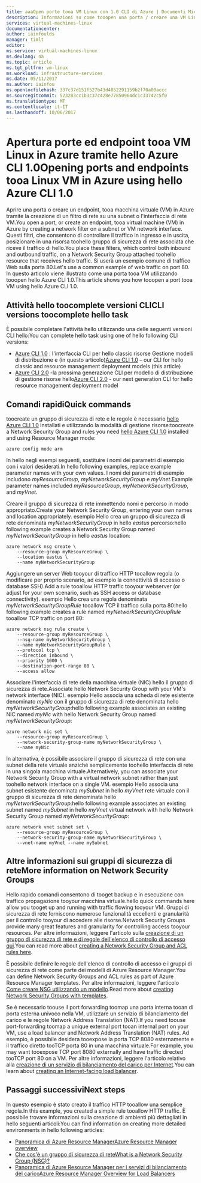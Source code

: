 ```yaml
---
title: aaaOpen porte tooa VM Linux con 1.0 CLI di Azure | Documenti Microsoft
description: Informazioni su come tooopen una porta / creare una VM Linux di tooyour endpoint utilizzando la distribuzione di gestione risorse di Azure hello del modello e hello Azure CLI 1.0
services: virtual-machines-linux
documentationcenter: 
author: iainfoulds
manager: timlt
editor: 
ms.service: virtual-machines-linux
ms.devlang: na
ms.topic: article
ms.tgt_pltfrm: vm-linux
ms.workload: infrastructure-services
ms.date: 05/11/2017
ms.author: iainfou
ms.openlocfilehash: 337c37d151f527b43d4852291159b2f70a00accc
ms.sourcegitcommit: 523283cc1b3c37c428e77850964dc1c33742c5f0
ms.translationtype: MT
ms.contentlocale: it-IT
ms.lasthandoff: 10/06/2017
---
```

# <a name="opening-ports-and-endpoints-tooa-linux-vm-in-azure-using-hello-azure-cli-10"></a><span data-ttu-id="7b223-103">Apertura porte ed endpoint tooa VM Linux in Azure tramite hello Azure CLI 1.0</span><span class="sxs-lookup"><span data-stu-id="7b223-103">Opening ports and endpoints tooa Linux VM in Azure using hello Azure CLI 1.0</span></span>
<span data-ttu-id="7b223-104">Aprire una porta o creare un endpoint, tooa macchina virtuale (VM) in Azure tramite la creazione di un filtro di rete su una subnet o l'interfaccia di rete VM.</span><span class="sxs-lookup"><span data-stu-id="7b223-104">You open a port, or create an endpoint, tooa virtual machine (VM) in Azure by creating a network filter on a subnet or VM network interface.</span></span> <span data-ttu-id="7b223-105">Questi filtri, che consentono di controllare il traffico in ingresso e in uscita, posizionare in una risorsa toohello gruppo di sicurezza di rete associata che riceve il traffico di hello.</span><span class="sxs-lookup"><span data-stu-id="7b223-105">You place these filters, which control both inbound and outbound traffic, on a Network Security Group attached toohello resource that receives hello traffic.</span></span> <span data-ttu-id="7b223-106">Si userà un esempio comune di traffico Web sulla porta 80.</span><span class="sxs-lookup"><span data-stu-id="7b223-106">Let's use a common example of web traffic on port 80.</span></span> <span data-ttu-id="7b223-107">In questo articolo viene illustrato come una porta tooa VM utilizzando tooopen hello Azure CLI 1.0.</span><span class="sxs-lookup"><span data-stu-id="7b223-107">This article shows you how tooopen a port tooa VM using hello Azure CLI 1.0.</span></span>


## <a name="cli-versions-toocomplete-hello-task"></a><span data-ttu-id="7b223-108">Attività hello toocomplete versioni CLI</span><span class="sxs-lookup"><span data-stu-id="7b223-108">CLI versions toocomplete hello task</span></span>
<span data-ttu-id="7b223-109">È possibile completare l'attività hello utilizzando una delle seguenti versioni CLI hello:</span><span class="sxs-lookup"><span data-stu-id="7b223-109">You can complete hello task using one of hello following CLI versions:</span></span>

- <span data-ttu-id="7b223-110">[Azure CLI 1.0](#quick-commands) : l'interfaccia CLI per hello classic risorse Gestione modelli di distribuzione e (in questo articolo)</span><span class="sxs-lookup"><span data-stu-id="7b223-110">[Azure CLI 1.0](#quick-commands) – our CLI for hello classic and resource management deployment models (this article)</span></span>
- <span data-ttu-id="7b223-111">[Azure CLI 2.0](nsg-quickstart.md) -la prossima generazione CLI per modello di distribuzione di gestione risorse hello</span><span class="sxs-lookup"><span data-stu-id="7b223-111">[Azure CLI 2.0](nsg-quickstart.md) - our next generation CLI for hello resource management deployment model</span></span>


## <a name="quick-commands"></a><span data-ttu-id="7b223-112">Comandi rapidi</span><span class="sxs-lookup"><span data-stu-id="7b223-112">Quick commands</span></span>
<span data-ttu-id="7b223-113">toocreate un gruppo di sicurezza di rete e le regole è necessario [hello Azure CLI 1.0](../../cli-install-nodejs.md) installati e utilizzando la modalità di gestione risorse:</span><span class="sxs-lookup"><span data-stu-id="7b223-113">toocreate a Network Security Group and rules you need [hello Azure CLI 1.0](../../cli-install-nodejs.md) installed and using Resource Manager mode:</span></span>

```azurecli
azure config mode arm
```

<span data-ttu-id="7b223-114">In hello negli esempi seguenti, sostituire i nomi dei parametri di esempio con i valori desiderati.</span><span class="sxs-lookup"><span data-stu-id="7b223-114">In hello following examples, replace example parameter names with your own values.</span></span> <span data-ttu-id="7b223-115">I nomi dei parametri di esempio includono *myResourceGroup*, *myNetworkSecurityGroup* e *myVnet*.</span><span class="sxs-lookup"><span data-stu-id="7b223-115">Example parameter names included *myResourceGroup*, *myNetworkSecurityGroup*, and *myVnet*.</span></span>

<span data-ttu-id="7b223-116">Creare il gruppo di sicurezza di rete immettendo nomi e percorso in modo appropriato.</span><span class="sxs-lookup"><span data-stu-id="7b223-116">Create your Network Security Group, entering your own names and location appropriately.</span></span> <span data-ttu-id="7b223-117">esempio Hello crea un gruppo di sicurezza di rete denominata *myNetworkSecurityGroup* in hello *eastus* percorso:</span><span class="sxs-lookup"><span data-stu-id="7b223-117">hello following example creates a Network Security Group named *myNetworkSecurityGroup* in hello *eastus* location:</span></span>

```azurecli
azure network nsg create \
    --resource-group myResourceGroup \
    --location eastus \
    --name myNetworkSecurityGroup
```

<span data-ttu-id="7b223-118">Aggiungere un server Web tooyour di traffico HTTP tooallow regola (o modificare per proprio scenario, ad esempio la connettività di accesso o database SSH).</span><span class="sxs-lookup"><span data-stu-id="7b223-118">Add a rule tooallow HTTP traffic tooyour webserver (or adjust for your own scenario, such as SSH access or database connectivity).</span></span> <span data-ttu-id="7b223-119">esempio Hello crea una regola denominata *myNetworkSecurityGroupRule* tooallow TCP il traffico sulla porta 80:</span><span class="sxs-lookup"><span data-stu-id="7b223-119">hello following example creates a rule named *myNetworkSecurityGroupRule* tooallow TCP traffic on port 80:</span></span>

```azurecli
azure network nsg rule create \
    --resource-group myResourceGroup \
    --nsg-name myNetworkSecurityGroup \
    --name myNetworkSecurityGroupRule \
    --protocol tcp \
    --direction inbound \
    --priority 1000 \
    --destination-port-range 80 \
    --access allow
```

<span data-ttu-id="7b223-120">Associare l'interfaccia di rete della macchina virtuale (NIC) hello il gruppo di sicurezza di rete.</span><span class="sxs-lookup"><span data-stu-id="7b223-120">Associate hello Network Security Group with your VM's network interface (NIC).</span></span> <span data-ttu-id="7b223-121">esempio Hello associa una scheda di rete esistente denominato *myNic* con il gruppo di sicurezza di rete denominata hello *myNetworkSecurityGroup*:</span><span class="sxs-lookup"><span data-stu-id="7b223-121">hello following example associates an existing NIC named *myNic* with hello Network Security Group named *myNetworkSecurityGroup*:</span></span>

```azurecli
azure network nic set \
    --resource-group myResourceGroup \
    --network-security-group-name myNetworkSecurityGroup \
    --name myNic
```

<span data-ttu-id="7b223-122">In alternativa, è possibile associare il gruppo di sicurezza di rete con una subnet della rete virtuale anziché semplicemente toohello interfaccia di rete in una singola macchina virtuale.</span><span class="sxs-lookup"><span data-stu-id="7b223-122">Alternatively, you can associate your Network Security Group with a virtual network subnet rather than just toohello network interface on a single VM.</span></span> <span data-ttu-id="7b223-123">esempio Hello associa una subnet esistente denominata *mySubnet* in hello *myVnet* rete virtuale con il gruppo di sicurezza di rete denominata hello *myNetworkSecurityGroup*:</span><span class="sxs-lookup"><span data-stu-id="7b223-123">hello following example associates an existing subnet named *mySubnet* in hello *myVnet* virtual network with hello Network Security Group named *myNetworkSecurityGroup*:</span></span>

```azurecli
azure network vnet subnet set \
    --resource-group myResourceGroup \
    --network-security-group-name myNetworkSecurityGroup \
    --vnet-name myVnet --name mySubnet
```

## <a name="more-information-on-network-security-groups"></a><span data-ttu-id="7b223-124">Altre informazioni sui gruppi di sicurezza di rete</span><span class="sxs-lookup"><span data-stu-id="7b223-124">More information on Network Security Groups</span></span>
<span data-ttu-id="7b223-125">Hello rapido comandi consentono di tooget backup e in esecuzione con traffico propagazione tooyour macchina virtuale.</span><span class="sxs-lookup"><span data-stu-id="7b223-125">hello quick commands here allow you tooget up and running with traffic flowing tooyour VM.</span></span> <span data-ttu-id="7b223-126">Gruppi di sicurezza di rete forniscono numerose funzionalità eccellenti e granularità per il controllo tooyour di accedere alle risorse.</span><span class="sxs-lookup"><span data-stu-id="7b223-126">Network Security Groups provide many great features and granularity for controlling access tooyour resources.</span></span> <span data-ttu-id="7b223-127">Per altre informazioni, leggere l'articolo sulla [creazione di un gruppo di sicurezza di rete e di regole dell'elenco di controllo di accesso qui](../../virtual-network/virtual-networks-create-nsg-arm-cli.md).</span><span class="sxs-lookup"><span data-stu-id="7b223-127">You can read more about [creating a Network Security Group and ACL rules here](../../virtual-network/virtual-networks-create-nsg-arm-cli.md).</span></span>

<span data-ttu-id="7b223-128">È possibile definire le regole dell'elenco di controllo di accesso e i gruppi di sicurezza di rete come parte dei modelli di Azure Resource Manager.</span><span class="sxs-lookup"><span data-stu-id="7b223-128">You can define Network Security Groups and ACL rules as part of Azure Resource Manager templates.</span></span> <span data-ttu-id="7b223-129">Per altre informazioni, leggere l'articolo [Come creare NSG utilizzando un modello](../../virtual-network/virtual-networks-create-nsg-arm-template.md).</span><span class="sxs-lookup"><span data-stu-id="7b223-129">Read more about [creating Network Security Groups with templates](../../virtual-network/virtual-networks-create-nsg-arm-template.md).</span></span>

<span data-ttu-id="7b223-130">Se è necessario toouse il port forwarding toomap una porta interna tooan di porta esterna univoco nella VM, utilizzare un servizio di bilanciamento del carico e le regole Network Address Translation (NAT).</span><span class="sxs-lookup"><span data-stu-id="7b223-130">If you need toouse port-forwarding toomap a unique external port tooan internal port on your VM, use a load balancer and Network Address Translation (NAT) rules.</span></span> <span data-ttu-id="7b223-131">Ad esempio, è possibile desidera tooexpose la porta TCP 8080 esternamente e il traffico diretto tooTCP porta 80 in una macchina virtuale.</span><span class="sxs-lookup"><span data-stu-id="7b223-131">For example, you may want tooexpose TCP port 8080 externally and have traffic directed tooTCP port 80 on a VM.</span></span> <span data-ttu-id="7b223-132">Per altre informazioni, leggere l'articolo relativo alla [creazione di un servizio di bilanciamento del carico per Internet](../../load-balancer/load-balancer-get-started-internet-arm-cli.md).</span><span class="sxs-lookup"><span data-stu-id="7b223-132">You can learn about [creating an Internet-facing load balancer](../../load-balancer/load-balancer-get-started-internet-arm-cli.md).</span></span>

## <a name="next-steps"></a><span data-ttu-id="7b223-133">Passaggi successivi</span><span class="sxs-lookup"><span data-stu-id="7b223-133">Next steps</span></span>
<span data-ttu-id="7b223-134">In questo esempio è stato creato il traffico HTTP tooallow una semplice regola.</span><span class="sxs-lookup"><span data-stu-id="7b223-134">In this example, you created a simple rule tooallow HTTP traffic.</span></span> <span data-ttu-id="7b223-135">È possibile trovare informazioni sulla creazione di ambienti più dettagliati in hello seguenti articoli:</span><span class="sxs-lookup"><span data-stu-id="7b223-135">You can find information on creating more detailed environments in hello following articles:</span></span>

* [<span data-ttu-id="7b223-136">Panoramica di Azure Resource Manager</span><span class="sxs-lookup"><span data-stu-id="7b223-136">Azure Resource Manager overview</span></span>](../../azure-resource-manager/resource-group-overview.md)
* [<span data-ttu-id="7b223-137">Che cos'è un gruppo di sicurezza di rete</span><span class="sxs-lookup"><span data-stu-id="7b223-137">What is a Network Security Group (NSG)?</span></span>](../../virtual-network/virtual-networks-nsg.md)
* [<span data-ttu-id="7b223-138">Panoramica di Azure Resource Manager per i servizi di bilanciamento del carico</span><span class="sxs-lookup"><span data-stu-id="7b223-138">Azure Resource Manager Overview for Load Balancers</span></span>](../../load-balancer/load-balancer-arm.md)

